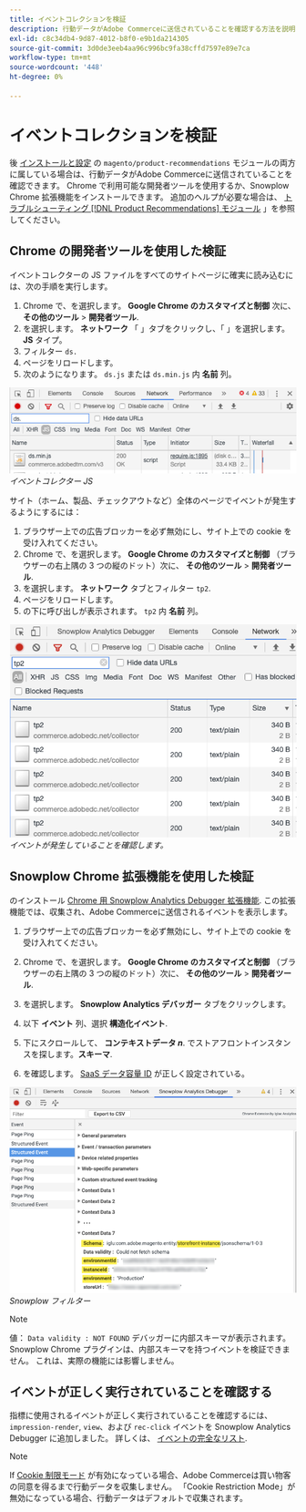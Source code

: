 ```yaml
---
title: イベントコレクションを検証
description: 行動データがAdobe Commerceに送信されていることを確認する方法を説明します。
exl-id: c8c34db4-9d87-4012-b8f0-e9b1da214305
source-git-commit: 3d0de3eeb4aa96c996bc9fa38cffd7597e89e7ca
workflow-type: tm+mt
source-wordcount: '448'
ht-degree: 0%

---
```


# イベントコレクションを検証

後 [インストールと設定](install-configure.md) の `magento/product-recommendations` モジュールの両方に属している場合は、行動データがAdobe Commerceに送信されていることを確認できます。 Chrome で利用可能な開発者ツールを使用するか、Snowplow Chrome 拡張機能をインストールできます。 追加のヘルプが必要な場合は、 [トラブルシューティング [!DNL Product Recommendations] モジュール](https://support.magento.com/hc/en-us/articles/360042224851) 」を参照してください。

## Chrome の開発者ツールを使用した検証

イベントコレクターの JS ファイルをすべてのサイトページに確実に読み込むには、次の手順を実行します。

1. Chrome で、を選択します。 **Google Chrome のカスタマイズと制御** 次に、 **その他のツール** > **開発者ツール**.
1. を選択します。 **ネットワーク** 「 」タブをクリックし、「 」を選択します。 **JS** タイプ。
1. フィルター `ds.`
1. ページをリロードします。
1. 次のようになります。 `ds.js` または `ds.min.js` 内 **名前** 列。

![イベントコレクター JS](assets/filter-ds.png)
_イベントコレクター JS_

サイト（ホーム、製品、チェックアウトなど）全体のページでイベントが発生するようにするには：

1. ブラウザー上での広告ブロッカーを必ず無効にし、サイト上での cookie を受け入れてください。
1. Chrome で、を選択します。 **Google Chrome のカスタマイズと制御** （ブラウザーの右上隅の 3 つの縦のドット）次に、 **その他のツール** > **開発者ツール**.
1. を選択します。 **ネットワーク** タブとフィルター `tp2`.
1. ページをリロードします。
1. の下に呼び出しが表示されます。 `tp2` 内 **名前** 列。

![イベントの発生](assets/filter-tp2.png)
_イベントが発生していることを確認します。_

## Snowplow Chrome 拡張機能を使用した検証

のインストール [Chrome 用 Snowplow Analytics Debugger 拡張機能](https://chrome.google.com/webstore/detail/snowplow-analytics-debugg/jbnlcgeengmijcghameodeaenefieedm). この拡張機能では、収集され、Adobe Commerceに送信されるイベントを表示します。

1. ブラウザー上での広告ブロッカーを必ず無効にし、サイト上での cookie を受け入れてください。

1. Chrome で、を選択します。 **Google Chrome のカスタマイズと制御** （ブラウザーの右上隅の 3 つの縦のドット）次に、 **その他のツール** > **開発者ツール**.

1. を選択します。 **Snowplow Analytics デバッガー** タブをクリックします。

1. 以下 **イベント** 列、選択 **構造化イベント**.

1. 下にスクロールして、 **コンテキストデータ _n_**. でストアフロントインスタンスを探します。**スキーマ**.

1. を確認します。 [SaaS データ容量 ID](https://experienceleague.adobe.com/docs/commerce-admin/config/services/saas.html) が正しく設定されている。

![Snowplow フィルター](assets/snowplow-filter.png)
_Snowplow フィルター_

>[!NOTE]
>
> 値： `Data validity : NOT FOUND` デバッガーに内部スキーマが表示されます。 Snowplow Chrome プラグインは、内部スキーマを持つイベントを検証できません。 これは、実際の機能には影響しません。

## イベントが正しく実行されていることを確認する

指標に使用されるイベントが正しく実行されていることを確認するには、 `impression-render`, `view`、および `rec-click` イベントを Snowplow Analytics Debugger に追加しました。 詳しくは、 [イベントの完全なリスト](https://experienceleague.adobe.com/docs/commerce-merchant-services/product-recommendations/developer/events.html).

>[!NOTE]
>
> If [Cookie 制限モード](https://experienceleague.adobe.com/docs/commerce-admin/start/compliance/privacy/compliance-cookie-law.html) が有効になっている場合、Adobe Commerceは買い物客の同意を得るまで行動データを収集しません。 「Cookie Restriction Mode」が無効になっている場合、行動データはデフォルトで収集されます。

